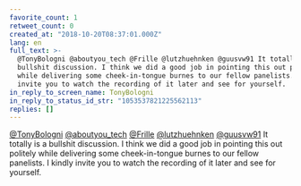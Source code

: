 ```yaml
---
favorite_count: 1
retweet_count: 0
created_at: "2018-10-20T08:37:01.000Z"
lang: en
full_text: >-
  @TonyBologni @aboutyou_tech @Frille @lutzhuehnken @guusvw91 It totally is a
  bullshit discussion. I think we did a good job in pointing this out politely
  while delivering some cheek-in-tongue burnes to our fellow panelists. I kindly
  invite you to watch the recording of it later and see for yourself.
in_reply_to_screen_name: TonyBologni
in_reply_to_status_id_str: "1053537821225562113"
replies: []
---
```


[@TonyBologni](https://twitter.com/TonyBologni)
[@aboutyou_tech](https://twitter.com/aboutyou_tech)
[@Frille](https://twitter.com/Frille)
[@lutzhuehnken](https://twitter.com/lutzhuehnken)
[@guusvw91](https://twitter.com/guusvw91) It totally is a bullshit discussion. I
think we did a good job in pointing this out politely while delivering some
cheek-in-tongue burnes to our fellow panelists. I kindly invite you to watch the
recording of it later and see for yourself.
